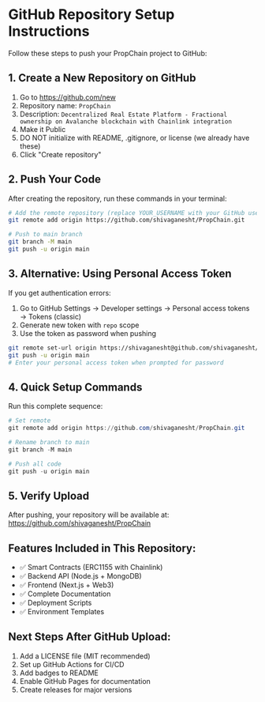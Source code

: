 # GitHub Repository Setup Instructions

Follow these steps to push your PropChain project to GitHub:

## 1. Create a New Repository on GitHub

1. Go to https://github.com/new
2. Repository name: `PropChain`
3. Description: `Decentralized Real Estate Platform - Fractional ownership on Avalanche blockchain with Chainlink integration`
4. Make it Public
5. DO NOT initialize with README, .gitignore, or license (we already have these)
6. Click "Create repository"

## 2. Push Your Code

After creating the repository, run these commands in your terminal:

```bash
# Add the remote repository (replace YOUR_USERNAME with your GitHub username)
git remote add origin https://github.com/shivaganesht/PropChain.git

# Push to main branch
git branch -M main
git push -u origin main
```

## 3. Alternative: Using Personal Access Token

If you get authentication errors:

1. Go to GitHub Settings → Developer settings → Personal access tokens → Tokens (classic)
2. Generate new token with `repo` scope
3. Use the token as password when pushing

```bash
git remote set-url origin https://shivaganesht@github.com/shivaganesht/PropChain.git
git push -u origin main
# Enter your personal access token when prompted for password
```

## 4. Quick Setup Commands

Run this complete sequence:

```powershell
# Set remote
git remote add origin https://github.com/shivaganesht/PropChain.git

# Rename branch to main
git branch -M main

# Push all code
git push -u origin main
```

## 5. Verify Upload

After pushing, your repository will be available at:
https://github.com/shivaganesht/PropChain

## Features Included in This Repository:

- ✅ Smart Contracts (ERC1155 with Chainlink)
- ✅ Backend API (Node.js + MongoDB)
- ✅ Frontend (Next.js + Web3)
- ✅ Complete Documentation
- ✅ Deployment Scripts
- ✅ Environment Templates

## Next Steps After GitHub Upload:

1. Add a LICENSE file (MIT recommended)
2. Set up GitHub Actions for CI/CD
3. Add badges to README
4. Enable GitHub Pages for documentation
5. Create releases for major versions

